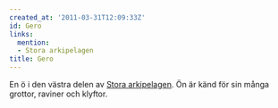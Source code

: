 ```yaml
---
created_at: '2011-03-31T12:09:33Z'
id: Gero
links:
  mention:
  - Stora arkipelagen
title: Gero
---
```


En ö i den västra delen av [Stora arkipelagen]. Ön är känd för sin många grottor, raviner och
klyftor.

  [Stora arkipelagen]: Stora_arkipelagen
